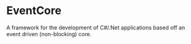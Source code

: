EventCore
=========

A framework for the development of C#/.Net applications based off an event driven (non-blocking) core.
